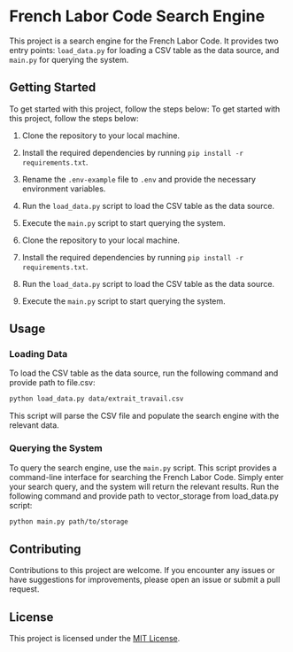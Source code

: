 # French Labor Code Search Engine

This project is a search engine for the French Labor Code. It provides two entry points: `load_data.py` for loading a CSV table as the data source, and `main.py` for querying the system.

## Getting Started

To get started with this project, follow the steps below:
To get started with this project, follow the steps below:

1. Clone the repository to your local machine.
2. Install the required dependencies by running `pip install -r requirements.txt`.
3. Rename the `.env-example` file to `.env` and provide the necessary environment variables.
4. Run the `load_data.py` script to load the CSV table as the data source.
5. Execute the `main.py` script to start querying the system.

1. Clone the repository to your local machine.
2. Install the required dependencies by running `pip install -r requirements.txt`.
3. Run the `load_data.py` script to load the CSV table as the data source.
4. Execute the `main.py` script to start querying the system.

## Usage

### Loading Data

To load the CSV table as the data source, run the following command and provide path to file.csv:

```bash
python load_data.py data/extrait_travail.csv
```

This script will parse the CSV file and populate the search engine with the relevant data.

### Querying the System

To query the search engine, use the `main.py` script. 
This script provides a command-line interface for searching the French Labor Code. Simply enter your search query, and the system will return the relevant results.
Run the following command and provide path to vector_storage from load_data.py script:

```bash
python main.py path/to/storage
```

## Contributing

Contributions to this project are welcome. If you encounter any issues or have suggestions for improvements, please open an issue or submit a pull request.

## License

This project is licensed under the [MIT License](LICENSE).
